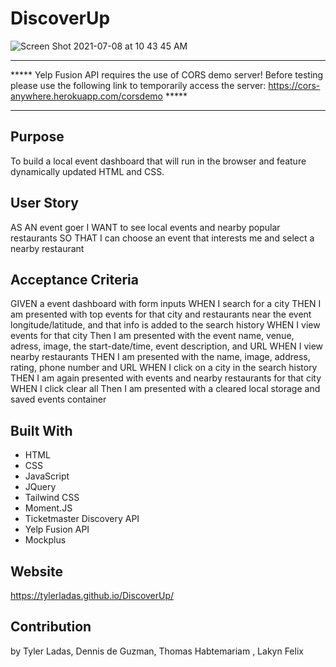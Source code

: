 # DiscoverUp

![Screen Shot 2021-07-08 at 10 43 45 AM](https://user-images.githubusercontent.com/78171259/124942285-7a702800-dfd9-11eb-87aa-b9893625e455.png)

*****
***** Yelp Fusion API requires the use of CORS demo server! Before testing please use the following link to temporarily access the server: 
      https://cors-anywhere.herokuapp.com/corsdemo *****  
*****


## Purpose
To build a local event dashboard that will run in the browser and feature dynamically updated HTML and CSS.

## User Story
AS AN event goer
I WANT to see local events and nearby popular restaurants
SO THAT I can choose an event that interests me and select a nearby restaurant

## Acceptance Criteria
GIVEN a event dashboard with form inputs
WHEN I search for a city
THEN I am presented with top events for that city and restaurants near the event longitude/latitude, and that info is added to the search history
WHEN I view events for that city
Then I am presented with the event name, venue, adress, image, the start-date/time, event description, and URL
WHEN I view nearby restaurants
THEN I am presented with the name, image, address, rating, phone number and URL 
WHEN I click on a city in the search history
THEN I am again presented with events and nearby restaurants for that city
WHEN I click clear all
Then I am presented with a cleared local storage and saved events container

## Built With
* HTML
* CSS
* JavaScript
* JQuery
* Tailwind CSS
* Moment.JS
* Ticketmaster Discovery API
* Yelp Fusion API
* Mockplus

## Website
https://tylerladas.github.io/DiscoverUp/

## Contribution
by Tyler Ladas, Dennis de Guzman, Thomas Habtemariam , Lakyn Felix




